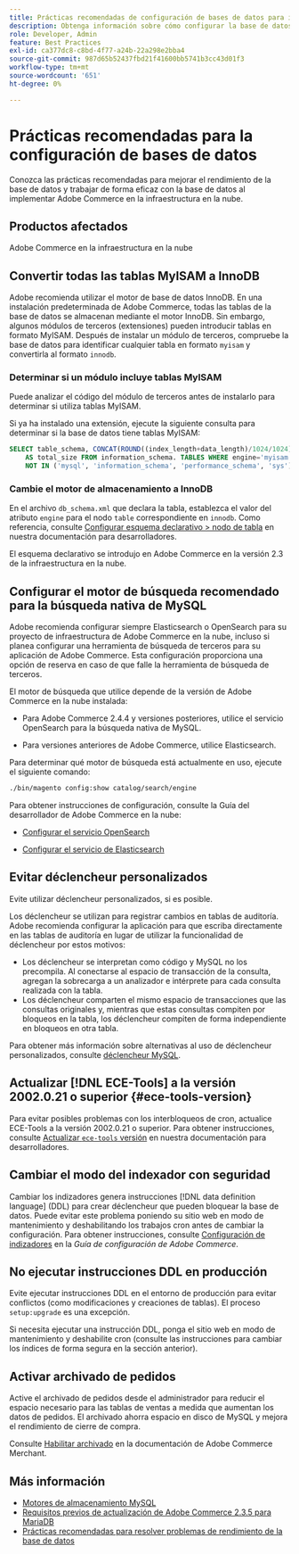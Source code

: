 ```yaml
---
title: Prácticas recomendadas de configuración de bases de datos para implementaciones en la nube
description: Obtenga información sobre cómo configurar la base de datos y la configuración de la aplicación para mejorar el rendimiento al implementar Adobe Commerce en la infraestructura en la nube.
role: Developer, Admin
feature: Best Practices
exl-id: ca377dc8-c8bd-4f77-a24b-22a298e2bba4
source-git-commit: 987d65b52437fbd21f41600bb5741b3cc43d01f3
workflow-type: tm+mt
source-wordcount: '651'
ht-degree: 0%

---
```


# Prácticas recomendadas para la configuración de bases de datos

Conozca las prácticas recomendadas para mejorar el rendimiento de la base de datos y trabajar de forma eficaz con la base de datos al implementar Adobe Commerce en la infraestructura en la nube.

## Productos afectados

Adobe Commerce en la infraestructura en la nube

## Convertir todas las tablas MyISAM a InnoDB

Adobe recomienda utilizar el motor de base de datos InnoDB. En una instalación predeterminada de Adobe Commerce, todas las tablas de la base de datos se almacenan mediante el motor InnoDB. Sin embargo, algunos módulos de terceros (extensiones) pueden introducir tablas en formato MyISAM. Después de instalar un módulo de terceros, compruebe la base de datos para identificar cualquier tabla en formato `myisam` y convertirla al formato `innodb`.

### Determinar si un módulo incluye tablas MyISAM

Puede analizar el código del módulo de terceros antes de instalarlo para determinar si utiliza tablas MyISAM.

Si ya ha instalado una extensión, ejecute la siguiente consulta para determinar si la base de datos tiene tablas MyISAM:

```sql
SELECT table_schema, CONCAT(ROUND((index_length+data_length)/1024/1024),'MB')
    AS total_size FROM information_schema. TABLES WHERE engine='myisam' AND table_schema
    NOT IN ('mysql', 'information_schema', 'performance_schema', 'sys');
```

### Cambie el motor de almacenamiento a InnoDB

En el archivo `db_schema.xml` que declara la tabla, establezca el valor del atributo `engine` para el nodo `table` correspondiente en `innodb`. Como referencia, consulte [Configurar esquema declarativo > nodo de tabla](https://developer.adobe.com/commerce/php/development/components/declarative-schema/configuration/) en nuestra documentación para desarrolladores.

El esquema declarativo se introdujo en Adobe Commerce en la versión 2.3 de la infraestructura en la nube.

## Configurar el motor de búsqueda recomendado para la búsqueda nativa de MySQL

Adobe recomienda configurar siempre Elasticsearch o OpenSearch para su proyecto de infraestructura de Adobe Commerce en la nube, incluso si planea configurar una herramienta de búsqueda de terceros para su aplicación de Adobe Commerce. Esta configuración proporciona una opción de reserva en caso de que falle la herramienta de búsqueda de terceros.

El motor de búsqueda que utilice depende de la versión de Adobe Commerce en la nube instalada:

- Para Adobe Commerce 2.4.4 y versiones posteriores, utilice el servicio OpenSearch para la búsqueda nativa de MySQL.

- Para versiones anteriores de Adobe Commerce, utilice Elasticsearch.

Para determinar qué motor de búsqueda está actualmente en uso, ejecute el siguiente comando:

```bash
./bin/magento config:show catalog/search/engine
```

Para obtener instrucciones de configuración, consulte la Guía del desarrollador de Adobe Commerce en la nube:

- [Configurar el servicio OpenSearch](https://experienceleague.adobe.com/es/docs/commerce-cloud-service/user-guide/configure/service/opensearch)

- [Configurar el servicio de Elasticsearch](https://experienceleague.adobe.com/es/docs/commerce-cloud-service/user-guide/configure/service/elasticsearch)

## Evitar déclencheur personalizados

Evite utilizar déclencheur personalizados, si es posible.

Los déclencheur se utilizan para registrar cambios en tablas de auditoría. Adobe recomienda configurar la aplicación para que escriba directamente en las tablas de auditoría en lugar de utilizar la funcionalidad de déclencheur por estos motivos:

- Los déclencheur se interpretan como código y MySQL no los precompila. Al conectarse al espacio de transacción de la consulta, agregan la sobrecarga a un analizador e intérprete para cada consulta realizada con la tabla.
- Los déclencheur comparten el mismo espacio de transacciones que las consultas originales y, mientras que estas consultas compiten por bloqueos en la tabla, los déclencheur compiten de forma independiente en bloqueos en otra tabla.

Para obtener más información sobre alternativas al uso de déclencheur personalizados, consulte [déclencheur MySQL](mysql-configuration.md#triggers).

## Actualizar [!DNL ECE-Tools] a la versión 2002.0.21 o superior {#ece-tools-version}

Para evitar posibles problemas con los interbloqueos de cron, actualice ECE-Tools a la versión 2002.0.21 o superior. Para obtener instrucciones, consulte [Actualizar `ece-tools` versión](https://experienceleague.adobe.com/es/docs/commerce-cloud-service/user-guide/dev-tools/ece-tools/update-package) en nuestra documentación para desarrolladores.

## Cambiar el modo del indexador con seguridad

<!--This best practice might belong in the Maintenance phase. Database lock prevention might be consolidated under a single heading-->

Cambiar los indizadores genera instrucciones [!DNL data definition language] (DDL) para crear déclencheur que pueden bloquear la base de datos. Puede evitar este problema poniendo su sitio web en modo de mantenimiento y deshabilitando los trabajos cron antes de cambiar la configuración.
Para obtener instrucciones, consulte [Configuración de indizadores](https://experienceleague.adobe.com/docs/commerce-operations/configuration-guide/cli/manage-indexers.html?lang=es#configure-indexers-1) en la *Guía de configuración de Adobe Commerce*.

## No ejecutar instrucciones DDL en producción

Evite ejecutar instrucciones DDL en el entorno de producción para evitar conflictos (como modificaciones y creaciones de tablas). El proceso `setup:upgrade` es una excepción.

Si necesita ejecutar una instrucción DDL, ponga el sitio web en modo de mantenimiento y deshabilite cron (consulte las instrucciones para cambiar los índices de forma segura en la sección anterior).

## Activar archivado de pedidos

Active el archivado de pedidos desde el administrador para reducir el espacio necesario para las tablas de ventas a medida que aumentan los datos de pedidos. El archivado ahorra espacio en disco de MySQL y mejora el rendimiento de cierre de compra.

Consulte [Habilitar archivado](https://experienceleague.adobe.com/docs/commerce-admin/stores-sales/order-management/orders/order-archive.html?lang=es) en la documentación de Adobe Commerce Merchant.

## Más información

- [Motores de almacenamiento MySQL](https://dev.mysql.com/doc/refman/8.0/en/storage-engines.html)
- [Requisitos previos de actualización de Adobe Commerce 2.3.5 para MariaDB](../maintenance/mariadb-upgrade.md)
- [Prácticas recomendadas para resolver problemas de rendimiento de la base de datos](../maintenance/resolve-database-performance-issues.md)
